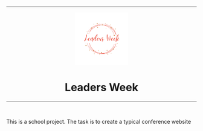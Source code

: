 <a name="readme-top"></a>
<hr>

<div align="center">
  <img src="images/logo-gc-1.png" alt="logo" width="140"  height="auto" />
  <br/>
  <h1><b>Leaders Week</b></h1>
</div>

<hr> <br/>

This is a school project. The task is to create a typical conference website
